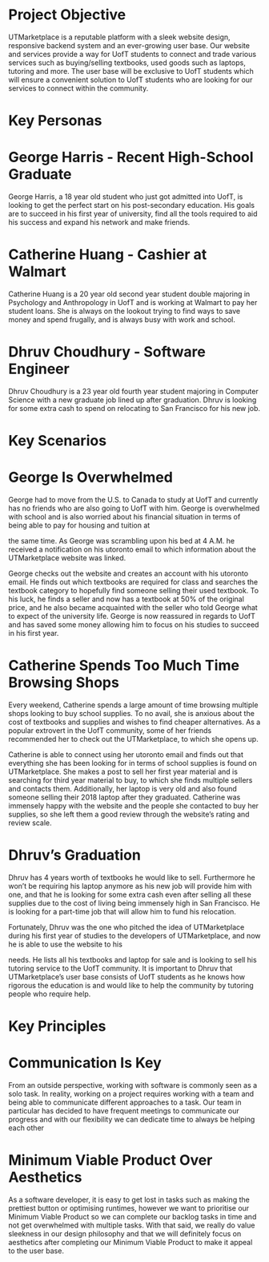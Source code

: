 # Project Objective

UTMarketplace is a reputable platform with a sleek website design, responsive backend
system and an ever-growing user base. Our website and services provide a way for UofT
students to connect and trade various services such as buying/selling textbooks, used goods
such as laptops, tutoring and more. The user base will be exclusive to UofT students which
will ensure a convenient solution to UofT students who are looking for our services to
connect within the community.

# Key Personas

# George Harris - Recent High-School Graduate

George Harris, a 18 year old student who just got admitted into UofT, is looking to get the
perfect start on his post-secondary education. His goals are to succeed in his first year of
university, find all the tools required to aid his success and expand his network and make
friends.

# Catherine Huang - Cashier at Walmart

Catherine Huang is a 20 year old second year student double majoring in Psychology and
Anthropology in UofT and is working at Walmart to pay her student loans. She is always on
the lookout trying to find ways to save money and spend frugally, and is always busy with
work and school.

# Dhruv Choudhury - Software Engineer

Dhruv Choudhury is a 23 year old fourth year student majoring in Computer Science with a
new graduate job lined up after graduation. Dhruv is looking for some extra cash to spend on
relocating to San Francisco for his new job.

# Key Scenarios

# George Is Overwhelmed

George had to move from the U.S. to Canada to study at UofT and currently has no friends
who are also going to UofT with him. George is overwhelmed with school and is also
worried about his financial situation in terms of being able to pay for housing and tuition at


the same time. As George was scrambling upon his bed at 4 A.M. he received a notification
on his utoronto email to which information about the UTMarketplace website was linked.

George checks out the website and creates an account with his utoronto email. He finds out
which textbooks are required for class and searches the textbook category to hopefully find
someone selling their used textbook. To his luck, he finds a seller and now has a textbook at
50% of the original price, and he also became acquainted with the seller who told George
what to expect of the university life. George is now reassured in regards to UofT and has
saved some money allowing him to focus on his studies to succeed in his first year.

# Catherine Spends Too Much Time Browsing Shops

Every weekend, Catherine spends a large amount of time browsing multiple shops looking to
buy school supplies. To no avail, she is anxious about the cost of textbooks and supplies and
wishes to find cheaper alternatives. As a popular extrovert in the UofT community, some of
her friends recommended her to check out the UTMarketplace, to which she opens up.

Catherine is able to connect using her utoronto email and finds out that everything she has
been looking for in terms of school supplies is found on UTMarketplace. She makes a post to
sell her first year material and is searching for third year material to buy, to which she finds
multiple sellers and contacts them. Additionally, her laptop is very old and also found
someone selling their 2018 laptop after they graduated. Catherine was immensely happy with
the website and the people she contacted to buy her supplies, so she left them a good review
through the website’s rating and review scale.

# Dhruv’s Graduation

Dhruv has 4 years worth of textbooks he would like to sell. Furthermore he won’t be
requiring his laptop anymore as his new job will provide him with one, and that he is looking
for some extra cash even after selling all these supplies due to the cost of living being
immensely high in San Francisco. He is looking for a part-time job that will allow him to
fund his relocation.

Fortunately, Dhruv was the one who pitched the idea of UTMarketplace during his first year
of studies to the developers of UTMarketplace, and now he is able to use the website to his


needs. He lists all his textbooks and laptop for sale and is looking to sell his tutoring service
to the UofT community. It is important to Dhruv that UTMarketplace’s user base consists of
UofT students as he knows how rigorous the education is and would like to help the
community by tutoring people who require help.

# Key Principles

# Communication Is Key

From an outside perspective, working with software is commonly seen as a solo task. In
reality, working on a project requires working with a team and being able to communicate
different approaches to a task. Our team in particular has decided to have frequent meetings
to communicate our progress and with our flexibility we can dedicate time to always be
helping each other

# Minimum Viable Product Over Aesthetics

As a software developer, it is easy to get lost in tasks such as making the prettiest button or
optimising runtimes, however we want to prioritise our Minimum Viable Product so we can
complete our backlog tasks in time and not get overwhelmed with multiple tasks. With that
said, we really do value sleekness in our design philosophy and that we will definitely focus
on aesthetics after completing our Minimum Viable Product to make it appeal to the user
base.


